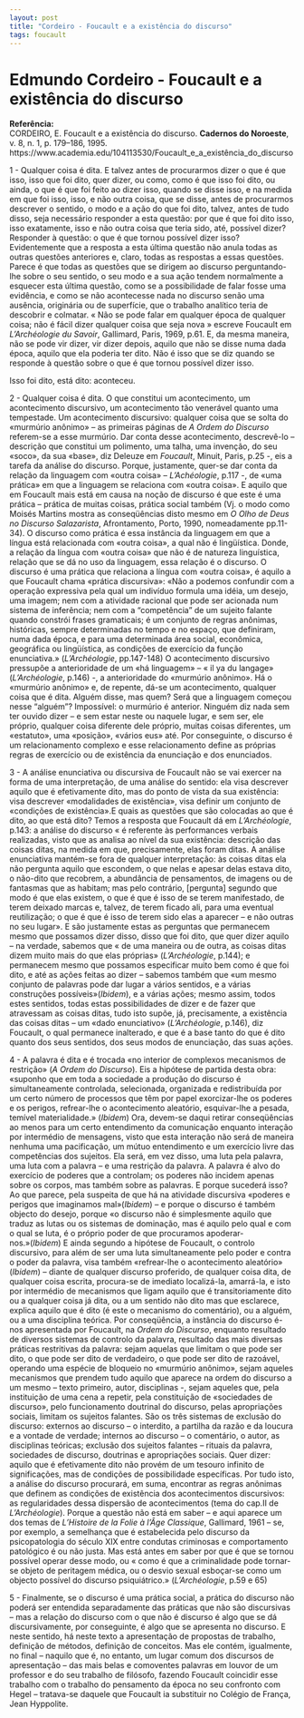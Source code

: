 ```yaml
---
layout: post
title: "Cordeiro - Foucault e a existência do discurso"
tags: foucault
---
```


# Edmundo Cordeiro - Foucault e a existência do discurso

<div class="success">
  <p><strong>Referência:</strong> <br>
    CORDEIRO, E. Foucault e a existência do discurso. <b>Cadernos do Noroeste</b>, v. 8, n. 1, p. 179–186, 1995. https://www.academia.edu/104113530/Foucault_e_a_existência_do_discurso </p>
</div>

1 - Qualquer coisa é dita. E talvez antes de procurarmos dizer o que é que isso, isso que foi dito, quer dizer, ou como, como é que isso foi dito, ou ainda, o que é que foi feito ao dizer isso, quando se disse isso, e na medida em que foi isso, isso, e não outra coisa, que se disse, antes de procurarmos descrever o sentido, o modo e a ação do que foi dito, talvez, antes de tudo disso, seja necessário responder a esta questão: por que é que foi dito isso, isso exatamente, isso e não outra coisa que teria sido, até, possível dizer? Responder à questão: o que é que tornou possível dizer isso? Evidentemente que a resposta a esta última questão não anula todas as outras questões anteriores e, claro, todas as respostas a essas questões. Parece é que todas as questões que se dirigem ao discurso perguntando-lhe sobre o seu sentido, o seu modo e a sua ação tendem normalmente a esquecer esta última questão, como se a possibilidade de falar fosse uma evidência, e como se não acontecesse nada no discurso senão uma ausência, originária ou de superfície, que o trabalho analítico teria de descobrir e colmatar. « Não se pode falar em qualquer época de qualquer coisa; não é fácil dizer qualquer coisa que seja nova » escreve Foucault em *L’Archéologie du Savoir*, Gallimard, Paris, 1969, p.61. E, da mesma maneira, não se pode vir dizer, vir dizer depois, aquilo que não se disse numa dada época, aquilo que ela poderia ter dito. Não é isso que se diz quando se responde à questão sobre o que é que tornou possível dizer isso.

Isso foi dito, está dito: aconteceu.

2 - Qualquer coisa é dita. O que constitui um acontecimento, um acontecimento discursivo, um acontecimento tão venerável quanto uma tempestade. Um acontecimento discursivo: qualquer coisa que se solta do «murmúrio anônimo» – as primeiras páginas de *A Ordem do Discurso* referem-se a esse murmúrio. Dar conta desse acontecimento, descrevê-lo – descrição que constitui um polimento, uma talha, uma invenção, do seu «soco», da sua «base», diz Deleuze em *Foucault*, Minuit, Paris, p.25 -, eis a tarefa da análise do discurso. Porque, justamente, quer-se dar conta da relação da linguagem com «outra coisa» – *L’Achéologie*, p.117 -, de «uma prática» em que a linguagem se relaciona com «outra coisa». E aquilo que em Foucault mais está em causa na noção de discurso é que este é uma prática – prática de muitas coisas, prática social também (Vj. o modo como Moisés Martins mostra as conseqüências disto mesmo em *O Olho de Deus no Discurso Salazarista*, Afrontamento, Porto, 1990, nomeadamente pp.11-34). O discurso como prática é essa instância da linguagem em que a língua está relacionada com «outra coisa», a qual não é lingüística. Donde, a relação da língua com «outra coisa» que não é de natureza linguística, relação que se dá no uso da linguagem, essa relação é o discurso. O discurso é uma prática que relaciona a língua com «outra coisa», é aquilo a que Foucault chama «prática discursiva»: «Não a podemos confundir com a operação expressiva pela qual um indivíduo formula uma idéia, um desejo, uma imagem; nem com a atividade racional que pode ser acionada num sistema de inferência; nem com a “competência” de um sujeito falante quando constrói frases gramaticais; é um conjunto de regras anônimas, históricas, sempre determinadas no tempo e no espaço, que definiram, numa dada época, e para uma determinada área social, econômica, geográfica ou lingüística, as condições de exercício da função enunciativa.» (*L’Archéologie*, pp.147-148) O acontecimento discursivo pressupõe a anterioridade de um «há linguagem» – « il ya du langage» (*L’Archéologie*, p.146) -, a anterioridade do «murmúrio anônimo». Há o «murmúrio anônimo» e, de repente, dá-se um acontecimento, qualquer coisa que é dita. Alguém disse, mas quem? Será que a linguagem começou nesse “alguém”? Impossível: o murmúrio é anterior. Ninguém diz nada sem ter ouvido dizer – e sem estar neste ou naquele lugar, e sem ser, ele próprio, qualquer coisa diferente dele próprio, muitas coisas diferentes, um «estatuto», uma «posição», «vários eus» até. Por conseguinte, o discurso é um relacionamento complexo e esse relacionamento define as próprias regras de exercício ou de existência da enunciação e dos enunciados.

3 - A análise enunciativa ou discursiva de Foucault não se vai exercer na forma de uma interpretação, de uma análise do sentido: ela visa descrever aquilo que é efetivamente dito, mas do ponto de vista da sua existência: visa descrever «modalidades de existência», visa definir um conjunto de «condições de existência».E quais as questões que são colocadas ao que é dito, ao que está dito? Temos a resposta que Foucault dá em *L’Archéologie*, p.143: a análise do discurso « é referente às performances verbais realizadas, visto que as analisa ao nível da sua existência: descrição das coisas ditas, na medida em que, precisamente, elas foram ditas. A análise enunciativa mantém-se fora de qualquer interpretação: às coisas ditas ela não pergunta aquilo que escondem, o que nelas e apesar delas estava dito, o não-dito que recobrem, a abundância de pensamentos, de imagens ou de fantasmas que as habitam; mas pelo contrário, [pergunta] segundo que modo é que elas existem, o que é que é isso de se terem manifestado, de terem deixado marcas e, talvez, de terem ficado ali, para uma eventual reutilização; o que é que é isso de terem sido elas a aparecer – e não outras no seu lugar». E são justamente estas as perguntas que permanecem mesmo que possamos dizer disso, disso que foi dito, que quer dizer aquilo – na verdade, sabemos que « de uma maneira ou de outra, as coisas ditas dizem muito mais do que elas próprias» (*L’Archéologie*, p.144); e permanecem mesmo que possamos especificar muito bem como é que foi dito, e até as ações feitas ao dizer – sabemos também que «um mesmo conjunto de palavras pode dar lugar a vários sentidos, e a várias construções possíveis»(*Ibidem*), e a várias ações; mesmo assim, todos estes sentidos, todas estas possibilidades de dizer e de fazer que atravessam as coisas ditas, tudo isto supõe, já, precisamente, a existência das coisas ditas – um «dado enunciativo» (*L’Archéologie*, p.146), diz Foucault, o qual permanece inalterado, e que é a base tanto do que é dito quanto dos seus sentidos, dos seus modos de enunciação, das suas ações.

4 - A palavra é dita e é trocada «no interior de complexos mecanismos de restrição» (*A Ordem do Discurso*). Eis a hipótese de partida desta obra: «suponho que em toda a sociedade a produção do discurso é simultaneamente controlada, selecionada, organizada e redistribuída por um certo número de processos que têm por papel exorcizar-lhe os poderes e os perigos, refrear-lhe o acontecimento aleatório, esquivar-lhe a pesada, temível materialidade.» (*Ibidem*) Ora, devem-se daqui retirar conseqüências ao menos para um certo entendimento da comunicação enquanto interação por intermédio de mensagens, visto que esta interação não será de maneira nenhuma uma pacificação, um mútuo entendimento e um exercício livre das competências dos sujeitos. Ela será, em vez disso, uma luta pela palavra, uma luta com a palavra – e uma restrição da palavra. A palavra é alvo do exercício de poderes que a controlam; os poderes não incidem apenas sobre os corpos, mas também sobre as palavras. E porque sucederá isso? Ao que parece, pela suspeita de que há na atividade discursiva «poderes e perigos que imaginamos mal»(*Ibidem*) – e porque o discurso é também objecto do desejo, porque «o discurso não é simplesmente aquilo que traduz as lutas ou os sistemas de dominação, mas é aquilo pelo qual e com o qual se luta, é o próprio poder de que procuramos apoderar-nos.»(*Ibidem*) E ainda segundo a hipótese de Foucault, o controlo discursivo, para além de ser uma luta simultaneamente pelo poder e contra o poder da palavra, visa também «refrear-lhe o acontecimento aleatório» (*Ibidem*) – diante de qualquer discurso proferido, de qualquer coisa dita, de qualquer coisa escrita, procura-se de imediato localizá-la, amarrá-la, e isto por intermédio de mecanismos que ligam aquilo que é transitoriamente dito ou a qualquer coisa já dita, ou a um sentido não dito mas que esclarece, explica aquilo que é dito (é este o mecanismo do comentário), ou a alguém, ou a uma disciplina teórica. Por conseqüência, a instância do discurso é-nos apresentada por Foucault, na *Ordem do Discurso*, enquanto resultado de diversos sistemas de controlo da palavra, resultado das mais diversas práticas restritivas da palavra: sejam aquelas que limitam o que pode ser dito, o que pode ser dito de verdadeiro, o que pode ser dito de razoável, operando uma espécie de bloqueio no «murmúrio anônimo», sejam aqueles mecanismos que prendem tudo aquilo que aparece na ordem do discurso a um mesmo – texto primeiro, autor, disciplinas -, sejam aqueles que, pela instituição de uma cena a repetir, pela constituição de «sociedades de discurso», pelo funcionamento doutrinal do discurso, pelas apropriações sociais, limitam os sujeitos falantes. São os três sistemas de exclusão do discurso: externos ao discurso – o interdito, a partilha da razão e da loucura e a vontade de verdade; internos ao discurso – o comentário, o autor, as disciplinas teóricas; exclusão dos sujeitos falantes – rituais da palavra, sociedades de discurso, doutrinas e apropriações sociais. Quer dizer: aquilo que é efetivamente dito não provém de um tesouro infinito de significações, mas de condições de possibilidade específicas. Por tudo isto, a análise do discurso procurará, em suma, encontrar as regras anônimas que definem as condições de existência dos acontecimentos discursivos: as regularidades dessa dispersão de acontecimentos (tema do cap.II de *L’Archéologie*). Porque a questão não está em saber – e aqui aparece um dos temas de *L’Histoire de la Folie à l’Âge Classique*, Gallimard, 1961 – se, por exemplo, a semelhança que é estabelecida pelo discurso da psicopatologia do século XIX entre condutas criminosas e comportamento patológico é ou não justa. Mas está antes em saber por que é que se tornou possível operar desse modo, ou « como é que a criminalidade pode tornar-se objeto de peritagem médica, ou o desvio sexual esboçar-se como um objecto possível do discurso psiquiátrico.» (*L’Archéologie*, p.59 e 65)

5 - Finalmente, se o discurso é uma prática social, a prática do discurso não poderá ser entendida separadamente das práticas que não são discursivas – mas a relação do discurso com o que não é discurso é algo que se dá discursivamente, por conseguinte, é algo que se apresenta no discurso. E neste sentido, há neste texto a apresentação de propostas de trabalho, definição de métodos, definição de conceitos. Mas ele contém, igualmente, no final – naquilo que é, no entanto, um lugar comum dos discursos de apresentação – das mais belas e comoventes palavras em louvor de um professor e do seu trabalho de filósofo, fazendo Foucault coincidir esse trabalho com o trabalho do pensamento da época no seu confronto com Hegel – tratava-se daquele que Foucault ia substituir no Colégio de França, Jean Hyppolite.
